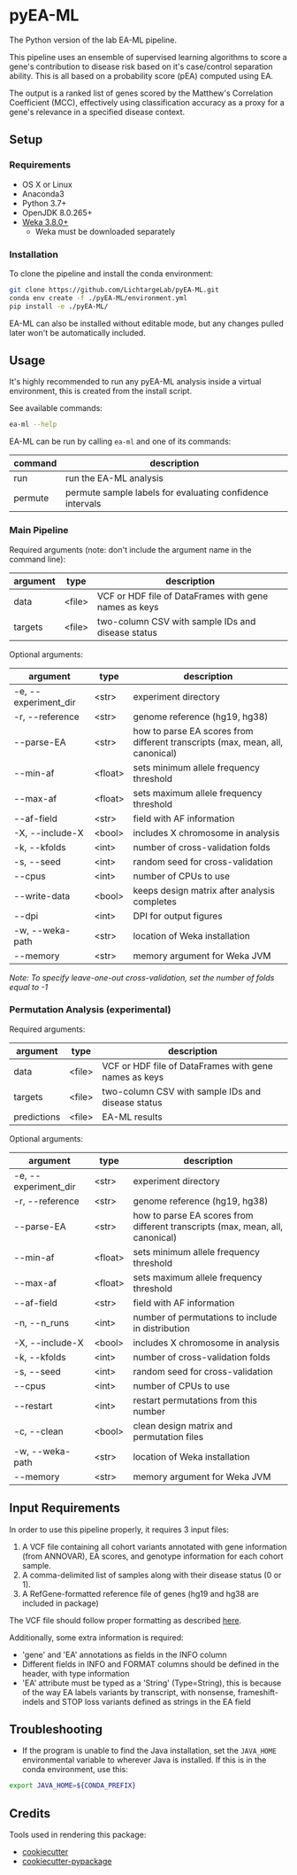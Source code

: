 # pyEA-ML

The Python version of the lab EA-ML pipeline.

This pipeline uses an ensemble of supervised learning algorithms to score a gene's contribution to disease risk based on
it's case/control separation ability. This is all based on a probability score (pEA) computed using EA.

The output is a ranked list of genes scored by the Matthew's Correlation Coefficient (MCC), effectively using
classification accuracy as a proxy for a gene's relevance in a specified disease context.

## Setup

### Requirements

- OS X or Linux
- Anaconda3
- Python 3.7+
- OpenJDK 8.0.265+
- [Weka 3.8.0+](https://waikato.github.io/weka-wiki/downloading_weka/)
    - Weka must be downloaded separately

### Installation

To clone the pipeline and install the conda environment:
```bash
git clone https://github.com/LichtargeLab/pyEA-ML.git
conda env create -f ./pyEA-ML/environment.yml
pip install -e ./pyEA-ML/
```

EA-ML can also be installed without editable mode, but any changes pulled later won't be automatically included.

## Usage

It's highly recommended to run any pyEA-ML analysis inside a virtual environment, this is created from the install script.

See available commands:
```bash
ea-ml --help
```

EA-ML can be run by calling `ea-ml` and one of its commands:

| command     | description                                               |
|-------------|-----------------------------------------------------------|
| run         | run the EA-ML analysis                                    |
| permute     | permute sample labels for evaluating confidence intervals |

### Main Pipeline

Required arguments (note: don't include the argument name in the command line):

| argument       | type          | description                                              |
|----------------|---------------|----------------------------------------------------------|
| data           | \<file\>      | VCF or HDF file of DataFrames with gene names as keys    |
| targets        | \<file\>      | two-column CSV with sample IDs and disease status        |

Optional arguments:

| argument             | type      | description                                                                         |
|----------------------|-----------|-------------------------------------------------------------------------------------|
| -e, --experiment_dir | \<str\>   | experiment directory                                                                |
| -r, --reference      | \<str\>   | genome reference (hg19, hg38)                                                       |
| --parse-EA           | \<str\>   | how to parse EA scores from different transcripts (max, mean, all, canonical)  |
| --min-af             | \<float\> | sets minimum allele frequency threshold                                             |
| --max-af             | \<float\> | sets maximum allele frequency threshold                                             |
| --af-field           | \<str\>   | field with AF information                                                           |
| -X, --include-X      | \<bool\>  | includes X chromosome in analysis                                                   |
| -k, --kfolds         | \<int\>   | number of cross-validation folds                                                    |
| -s, --seed           | \<int\>   | random seed for cross-validation                                                    |
| --cpus               | \<int\>   | number of CPUs to use                                                               |
| --write-data         | \<bool\>  | keeps design matrix after analysis completes                                        |
| --dpi                | \<int\>   | DPI for output figures                                                              |
| -w, --weka-path      | \<str\>   | location of Weka installation                                                       |
| --memory             | \<str\>   | memory argument for Weka JVM                                                        |


*Note: To specify leave-one-out cross-validation, set the number of folds equal to -1*

### Permutation Analysis (experimental)

Required arguments:

| argument       | type          | description                                              |
|----------------|---------------|----------------------------------------------------------|
| data           | \<file\>      | VCF or HDF file of DataFrames with gene names as keys    |
| targets        | \<file\>      | two-column CSV with sample IDs and disease status        |
| predictions    | \<file\>      | EA-ML results                                            |

Optional arguments:

| argument             | type      | description                                                                         |
|----------------------|-----------|-------------------------------------------------------------------------------------|
| -e, --experiment_dir | \<str\>   | experiment directory                                                                |
| -r, --reference      | \<str\>   | genome reference (hg19, hg38)                                                       |
| --parse-EA           | \<str\>   | how to parse EA scores from different transcripts (max, mean, all, canonical)  |
| --min-af             | \<float\> | sets minimum allele frequency threshold                                             |
| --max-af             | \<float\> | sets maximum allele frequency threshold                                             |
| --af-field           | \<str\>   | field with AF information                                                           |
| -n, --n_runs         | \<int\>   | number of permutations to include in distribution                                   |
| -X, --include-X      | \<bool\>  | includes X chromosome in analysis                                                   |
| -k, --kfolds         | \<int\>   | number of cross-validation folds                                                    |
| -s, --seed           | \<int\>   | random seed for cross-validation                                                    |
| --cpus               | \<int\>   | number of CPUs to use                                                               |
| --restart            | \<int\>   | restart permutations from this number                                               |
| -c, --clean          | \<bool\>  | clean design matrix and permutation files                                           |
| -w, --weka-path      | \<str\>   | location of Weka installation                                                       |
| --memory             | \<str\>   | memory argument for Weka JVM                                                        |


## Input Requirements

In order to use this pipeline properly, it requires 3 input files:

1. A VCF file containing all cohort variants annotated with gene information (from ANNOVAR), EA scores, and genotype
   information for each cohort sample.
2. A comma-delimited list of samples along with their disease status (0 or 1).
3. A RefGene-formatted reference file of genes (hg19 and hg38 are included in package)

The VCF file should follow proper formatting as described [here](<https://samtools.github.io/hts-specs/VCFv4.2.pdf>).

Additionally, some extra information is required:

- 'gene' and 'EA' annotations as fields in the INFO column
- Different fields in INFO and FORMAT columns should be defined in the header, with type information
- 'EA' attribute must be typed as a 'String' (Type=String), this is because of the way EA labels variants by transcript,
  with nonsense, frameshift-indels and STOP loss variants defined as strings in the EA field

## Troubleshooting

- If the program is unable to find the Java installation, set the `JAVA_HOME` environmental variable to wherever Java is
  installed. If this is in the conda environment, use this:
```bash
export JAVA_HOME=${CONDA_PREFIX}
```

## Credits

Tools used in rendering this package:

-  [cookiecutter](https://github.com/audreyr/cookiecutter)
-  [cookiecutter-pypackage](https://github.com/audreyr/cookiecutter-pypackage)
